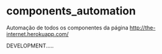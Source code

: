 # components_automation
Automação de todos os componentes da página http://the-internet.herokuapp.com/

DEVELOPMENT.....